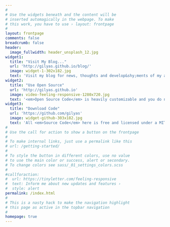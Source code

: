 ```yaml
---
#
# Use the widgets beneath and the content will be
# inserted automagically in the webpage. To make
# this work, you have to use › layout: frontpage
#
layout: frontpage
comments: false
breadcrumb: false
header:
  image_fullwidth: header_unsplash_12.jpg
widget1:
  title: "Visit My Blog..."
  url: 'http://gilyas.github.io/blog/'
  image: widget-1-302x182.jpg
  text: 'Visit my blog for news, thoughts and develop&shy;ments of my activities. <br/><br/>Blog section contains blog with an archive page to give readers a quick overview of all my posts.'
widget2:
  title: "Use Open Source"
  url: 'http://gilyas.github.io'
  image: video-feeling-responsive-1280x720.jpg
  text: '<em>Open Source Code</em> is heavily customizable and you do not have to start work from scratch.<br/>1. Free of Cost :)<br/>2. Saves Time and Efforts.<br/>3. Easily Customizable,...'
widget3:
  title: "Download Code"
  url: 'https://github.com/gilyas'
  image: widget-github-303x182.jpg
  text: 'All <em>Source Code</em> here is free and licensed under a MIT License. Make it your own and start building. Grab it for a fresh start and learn how to use and integrate it in your project. <br/> Connect with me via Twitter <a href="http://twitter.com/gilyas">@gilyas</a>.'
#
# Use the call for action to show a button on the frontpage
#
# To make internal links, just use a permalink like this
# url: /getting-started/
#
# To style the button in different colors, use no value
# to use the main color or success, alert or secondary.
# To change colors see sass/_01_settings_colors.scss
#
#callforaction:
#  url: https://tinyletter.com/feeling-responsive
#  text: Inform me about new updates and features ›
#  style: alert
permalink: /index.html
#
# This is a nasty hack to make the navigation highlight
# this page as active in the topbar navigation
#
homepage: true
---
```

